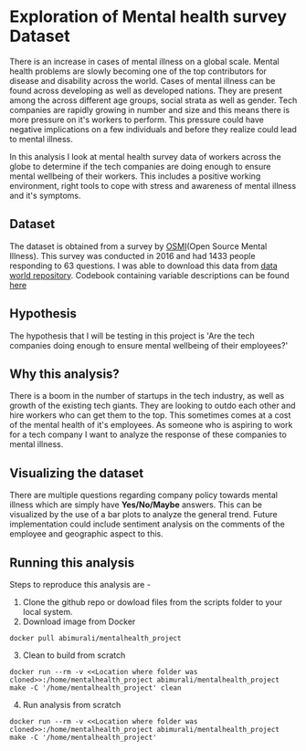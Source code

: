 # Exploration of Mental health survey Dataset

There is an increase in cases of mental illness on a global scale. Mental health problems are slowly becoming one of the top contributors for disease and disability across the world. Cases of mental illness can be found across developing as well as developed nations. They are present among the across different age groups, social strata as well as gender. Tech companies are rapidly growing in number and size and this means there is more pressure on it's workers to perform. This pressure could have negative implications on a few individuals and before they realize could lead to mental illness.

In this analysis I look at mental health survey data of workers across the globe to determine if the tech companies are doing enough to ensure mental wellbeing of their workers. This includes a positive working environment, right tools to cope with stress and awareness of mental illness and it's symptoms.

## Dataset

The dataset is obtained from a survey by [OSMI](https://osmihelp.org/)(Open Source Mental Illness). This survey was conducted in 2016 and had 1433 people responding to 63 questions. I was able to download this data from [data world repository](https://data.world/kittybot/osmi-mental-health-tech-2016). Codebook containing variable descriptions can be found [here](https://github.com/abimur-123/Mentalhealth_project/blob/master/docs/Codebook.csv)

## Hypothesis

The hypothesis that I will be testing in this project is 'Are the tech companies doing enough to ensure mental wellbeing of their employees?'

## Why this analysis?

There is a boom in the number of startups in the tech industry, as well as growth of the existing tech giants. They are looking to outdo each other and hire workers who can get them to the top. This sometimes comes at a cost of the mental health of it's employees. As someone who is aspiring to work for a tech company I want to analyze the response of these companies to mental illness.

## Visualizing the dataset

There are multiple questions regarding company policy towards mental illness which are simply have **Yes/No/Maybe** answers. This can be visualized by the use of a bar plots to analyze the general trend. Future implementation could include sentiment analysis on the comments of the employee and geographic aspect to this.

## Running this analysis

Steps to reproduce this analysis are -

1. Clone the github repo or dowload files from the scripts folder to your local system.
2. Download image from Docker
```
docker pull abimurali/mentalhealth_project
```
3. Clean to build from scratch
```
docker run --rm -v <<Location where folder was cloned>>:/home/mentalhealth_project abimurali/mentalhealth_project make -C '/home/mentalhealth_project' clean
```
4. Run analysis from scratch
```
docker run --rm -v <<Location where folder was cloned>>:/home/mentalhealth_project abimurali/mentalhealth_project make -C '/home/mentalhealth_project'
```
